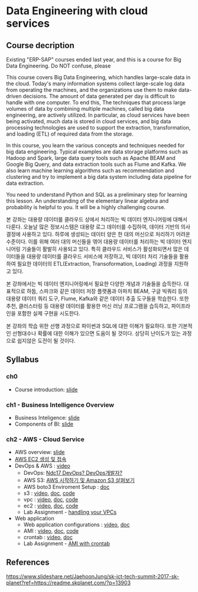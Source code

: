 # Data Engineering with cloud services

## Course decription
Existing "ERP-SAP" courses ended last year, and this is a course for Big Data Engineering. Do NOT confuse, please

This course covers Big Data Engineering, which handles large-scale data in the cloud.  Today's many information systems collect large-scale log data from operating the machines, and the organizations use them to make data-driven decisions. The amount of data generated per day is difficult to handle with one computer.  To end this, The techniques that process large volumes of data by combining multiple machines, called big data engineering, are actively utilized. In particular, as cloud services have been being activated, much data is stored in cloud services, and big data processing technologies are used to support the extraction, transformation, and loading (ETL) of required data from the storage.

In this course,  you learn the various concepts and techniques needed for big data engineering. Typical examples are data storage platforms such as Hadoop and Spark, large data query tools such as Apache BEAM and Google Big Query, and data extraction tools such as Flume and Kafka. We also learn machine learning algorithms such as recommendation and clustering and try to implement a big data system including data pipeline for data extraction.

You need to understand Python and SQL as a preliminary step for learning this lesson. An understanding of the elementary linear algebra and probability is helpful to you. It will be a highly challenging course.

본 강좌는 대용량 데이터를 클라우드 상에서 처리하는 빅 데이터 엔지니어링에 대해서 다룬다. 오늘날 많은 정보시스템은 대용량 로그 데이터를 수집하여, 데이터 기반의 의사결정에 사용하고 있다. 하루에 생성되는 데이터 양은 한 대의 머신으로 처리하기 어려운 수준이다. 이를 위해 여러 대의 머신들을 엮어 대용량 데이터를 처리하는 빅 데이터 엔지니어링 기술들이 활발히 사용되고 있다. 특히 클라우드 서비스가 활성화되면서 많은 데이터들을 대용량 데이터를 클라우드 서비스에 저장하고, 빅 데이터 처리 기술들을 활용하여 필요한 데이터의 ETL(Extraction, Transoformation, Loading) 과정을 지원하고 있다.

본 강좌에서는 빅 데이터 엔지니어링에서 필요한 다양한 개념과 기술들을 습득한다. 대표적으로 하둡, 스파크와 같은 데이터 저장 플랫폼과 아파치 BEAM, 구글 빅쿼리 등의 대용량 데이터 쿼리 도구, Flume, Kafka와 같은 데이터 추출 도구들을 학습한다. 또한 추천, 클러스터링 등 대용량 데이터를 활용한 머신 러닝 프로그램을 습득하고, 파이프라인을 포함한 실제 구현을 시도한다.

본 강좌의 학습 위한 선행 과정으로 파이썬과 SQL에 대한 이해가 필요하다. 또한 기본적인 선형대수나 확률에 대한 이해가 있으면 도움이 될 것이다. 상당히 난이도가 있는 과정으로 쉽지않은 도전이 될 것이다.


## Syllabus
### ch0
- Course introduction: [slide](https://1drv.ms/b/s!ApZ4mg7k2qYhgcAP7sZ0e8ckCsRgoQ)

### ch1 - Business Intelligence Overview
- Business Inteligence: [slide](https://1drv.ms/b/s!ApZ4mg7k2qYhgcARkgr5FEuvLQP5dg)
- Components of BI: [slide](https://1drv.ms/b/s!ApZ4mg7k2qYhgcASxbjeLI4B5dG9sw)

### ch2 - AWS - Cloud Service
- AWS overview: [slide](https://1drv.ms/b/s!ApZ4mg7k2qYhgcAQS-RBKzr_Ejje0g)
- [AWS EC2 생성 및 접속](https://github.com/higee/elastic/wiki/AWS-EC2-Instance-%EC%83%9D%EC%84%B1-%EB%B0%8F-%EC%A0%91%EC%86%8D)
- DevOps & AWS : [video](https://vimeo.com/291064949/28834a9f91)
  - DevOps: [Ndc17 DevOps? DevOps개발자?](https://www.slideshare.net/taehyunkim73700/ndc17-devops-devops-6)
  - AWS S3: [AWS 시작하기 및 Amazon S3 살펴보기](https://www.slideshare.net/awskorea/aws-getting-started-and-amazon-s3)
  - AWS boto3 Enviroment Setup : [doc](document/aws_cli/1_aws_cli_boto3.md)
  - s3 : [video](https://vimeo.com/293270093/2415b21aa5), [doc](document/aws_cli/2_aws_cli_basics.md), [code](https://github.com/TEAMLAB-Lecture/big-data-101/tree/master/code/1_aws_cli_basics/s3)
  - vpc : [video](https://vimeo.com/293267772/bd6a419b8a), [doc](document/aws_cli/2_aws_cli_basics.md), [code](https://github.com/TEAMLAB-Lecture/big-data-101/tree/master/code/1_aws_cli_basics/vpc)
  - ec2 : [video](https://vimeo.com/293271553/29720abad5), [doc](document/aws_cli/2_aws_cli_basics.md), [code](https://github.com/TEAMLAB-Lecture/big-data-101/tree/master/code/1_aws_cli_basics/ec2)
  - Lab Assignment - [handling your VPCs](https://github.com/TEAMLAB-Lecture/big-data-101/blob/master/assignment/handling_your_vpcs.md)
- Web application
  - Web application configurations : [video](https://vimeo.com/293730019/aafcae3df6), [doc](./document/1_configure_web.md)
  - AMI : [video](https://vimeo.com/293811336/9ee658e265), [doc](), [code](https://github.com/TEAMLAB-Lecture/big-data-101/tree/master/code/2_web_application)
  - crontab : [video](https://vimeo.com/293814949/9b59298a31), [doc](https://github.com/TEAMLAB-Lecture/big-data-101/blob/master/document/web_basics/3_crontab_basics.md)
  - Lab Assignment - [AMI with crontab](./assignment/ami_with_crontab.md)

## References
https://www.slideshare.net/JaehoonJung/sk-ict-tech-summit-2017-sk-planet?ref=https://readme.skplanet.com/?p=13903
